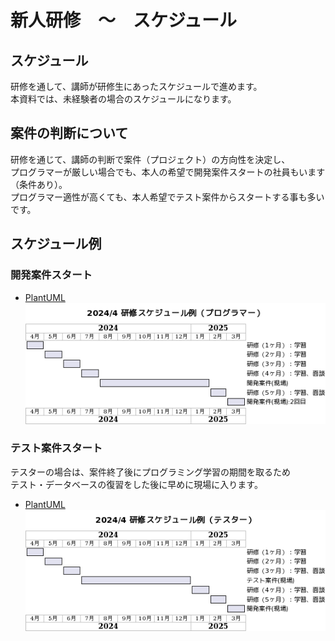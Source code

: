 # 新人研修　〜　スケジュール

## スケジュール

研修を通して、講師が研修生にあったスケジュールで進めます。  
本資料では、未経験者の場合のスケジュールになります。  

## 案件の判断について

研修を通じて、講師の判断で案件（プロジェクト）の方向性を決定し、  
プログラマーが厳しい場合でも、本人の希望で開発案件スタートの社員もいます（条件あり）。  
プログラマー適性が高くても、本人希望でテスト案件からスタートする事も多いです。

## スケジュール例

### 開発案件スタート

- [PlantUML](https://www.plantuml.com/plantuml/umla/bPDFIpf1683lyodc-FiT8bsrefCVe4Ftw33fiAwCix4x7hhLpY73Gn1Hb2KM58Ge1I7zMVJ3lEhcoQ_GvB8m6386UzfzdlVPTzd9-u9umYPS2CG8jwl4fhXCqBxdSE4N2AEuud9HOWTeY-nHXbsE6V45BhYiMk6Oy2Bs7BiaC66EpMaH8U48PLafAxkQnL7hV3ZeGl0EmGi4Ro0VG8OWsyD-VHhMG5w2x43m3F89P5CzceOd26rxRfaM19wzcpyRjP9ILnhjnFEKcWRP6z_K53yDhqUTnsXmjljtWV9YWkT-S8st387OC0bQO6qka344OiCaQ87rkK3sDm-7HvFR-w_sSLBIrALDBRaH9oSNzUZgOtnN6txs_aMd_L7hzRzUICW5O39GVL1hReUSUGTTNThKafd5EsnQeqOpQdIJacOO12qG_uXvTMDspBu1)  
  ![202404-schedule-pg](./images/202404-schedule-pg.png)  

### テスト案件スタート

テスターの場合は、案件終了後にプログラミング学習の期間を取るため  
テスト・データベースの復習をした後に早めに現場に入ります。  

- [PlantUML](https://www.plantuml.com/plantuml/umla/bPFFIiCm783lUOeSzI1kNQVNFO07x-8XRg7ho59fiuCtRK0hEmWYWg8m1RqC1K66VyhwCEbMT-ehcBK6GgLIeQVq-tvVVu6sF8PSPY7A6228MWDaOTX3OD-rAVFQY63OToZhaWEmXVOmWGw517aCjXqow5E8Q0UwjjLb417RehW30BEPj8oQOQwRC1bTnD6pyD-5_oByDy4V10y57yVJOHe6WXzdho9vc8Qd06oxJW-t6So-oik6hDNaKmSx-IGfrGMVp6y2oQVXzUpfCOdET_ylODfHU7E9QxpnTq0PHQ4yi548D7xpul1eSNl_DJxHIqgjQEh9pJpvSy4ycDy5yUTa9JcRpaQlgogYm-Mi6hlSkh29MN4JfLOqzQHHI3Qh9PLQC2ib6tboSJbChZvARqwH9Q0-qCm6jkH9zgTz0m00)  
  ![202404-schedule-test](./images/202404-schedule-test.png)  
